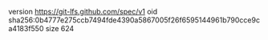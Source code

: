 version https://git-lfs.github.com/spec/v1
oid sha256:0b4777e275ccb7494fde4390a5867005f26f6595144961b790cce9ca4183f550
size 624
